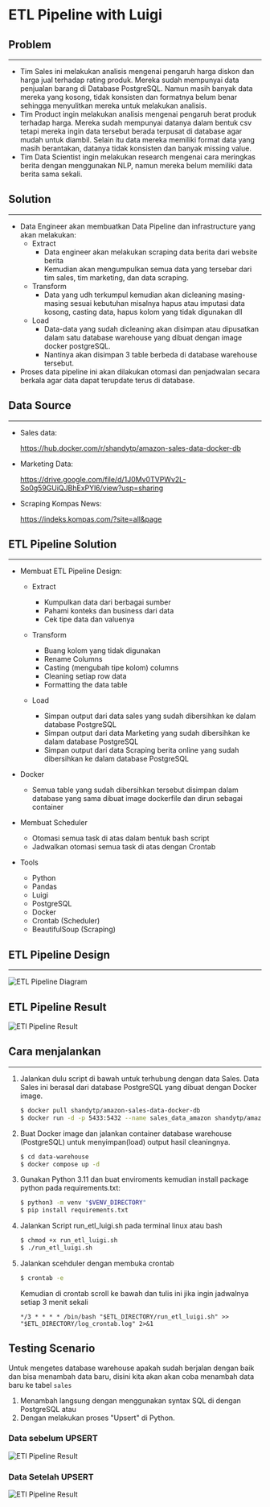 # ETL Pipeline with Luigi

## Problem

---

- Tim Sales ini melakukan analisis mengenai pengaruh harga diskon dan harga jual terhadap rating produk. Mereka sudah mempunyai data penjualan barang di Database PostgreSQL. Namun masih banyak data mereka yang kosong, tidak konsisten dan formatnya belum benar sehingga menyulitkan mereka untuk melakukan analisis.
- Tim Product ingin melakukan analisis mengenai pengaruh berat produk terhadap harga. Mereka sudah mempunyai datanya dalam bentuk csv tetapi mereka ingin data tersebut berada terpusat di database agar mudah untuk diambil. Selain itu data mereka memiliki format data yang masih berantakan, datanya tidak konsisten dan banyak missing value.
- Tim Data Scientist ingin melakukan research mengenai cara meringkas berita dengan menggunakan NLP, namun mereka belum memiliki data berita sama sekali.

## Solution

---

- Data Engineer akan membuatkan Data Pipeline dan infrastructure yang akan melakukan:
  - Extract
    - Data engineer akan melakukan scraping data berita dari website berita
    - Kemudian akan mengumpulkan semua data yang tersebar dari tim sales, tim marketing, dan data scraping.
  - Transform
    - Data yang udh terkumpul kemudian akan dicleaning masing-masing sesuai kebutuhan misalnya hapus atau imputasi data kosong, casting data, hapus kolom yang tidak digunakan dll
  - Load
    - Data-data yang sudah dicleaning akan disimpan atau dipusatkan dalam satu database warehouse yang dibuat dengan image docker postgreSQL.
    - Nantinya akan disimpan 3 table berbeda di database warehouse tersebut.
- Proses data pipeline ini akan dilakukan otomasi dan penjadwalan secara berkala agar data dapat terupdate terus di database.

## Data Source

---

- Sales data:

  https://hub.docker.com/r/shandytp/amazon-sales-data-docker-db

- Marketing Data:

  https://drive.google.com/file/d/1J0Mv0TVPWv2L-So0g59GUiQJBhExPYl6/view?usp=sharing

- Scraping Kompas News:

  https://indeks.kompas.com/?site=all&page

## ETL Pipeline Solution

---

- Membuat ETL Pipeline Design:

  - Extract

    - Kumpulkan data dari berbagai sumber
    - Pahami konteks dan business dari data
    - Cek tipe data dan valuenya

  - Transform

    - Buang kolom yang tidak digunakan
    - Rename Columns
    - Casting (mengubah tipe kolom) columns
    - Cleaning setiap row data
    - Formatting the data table

  - Load

    - Simpan output dari data sales yang sudah dibersihkan ke dalam database PostgreSQL
    - Simpan output dari data Marketing yang sudah dibersihkan ke dalam database PostgreSQL
    - Simpan output dari data Scraping berita online yang sudah dibersihkan ke dalam database PostgreSQL

- Docker

  - Semua table yang sudah dibersihkan tersebut disimpan dalam database yang sama dibuat image dockerfile dan dirun sebagai container

- Membuat Scheduler

  - Otomasi semua task di atas dalam bentuk bash script
  - Jadwalkan otomasi semua task di atas dengan Crontab

- Tools
  - Python
  - Pandas
  - Luigi
  - PostgreSQL
  - Docker
  - Crontab (Scheduler)
  - BeautifulSoup (Scraping)

## ETL Pipeline Design

---

![ETL Pipeline Diagram](./asset/ETL-pipeline-Flow.png)

## ETL Pipeline Result

![ETl Pipeline Result](./asset/ETL-luigi.png)

## Cara menjalankan

---

1. Jalankan dulu script di bawah untuk terhubung dengan data Sales. Data Sales ini berasal dari database PostgreSQL yang dibuat dengan Docker image.

   ```bash
   $ docker pull shandytp/amazon-sales-data-docker-db
   $ docker run -d -p 5433:5432 --name sales_data_amazon shandytp/amazon-sales-data-docker-db:latest
   ```

2. Buat Docker image dan jalankan container database warehouse (PostgreSQL) untuk menyimpan(load) output hasil cleaningnya.

   ```bash
   $ cd data-warehouse
   $ docker compose up -d
   ```

3. Gunakan Python 3.11 dan buat enviroments kemudian install package python pada requirements.txt:

   ```bash
   $ python3 -m venv "$VENV_DIRECTORY"
   $ pip install requirements.txt
   ```

4. Jalankan Script run_etl_luigi.sh pada terminal linux atau bash

   ```bash
   $ chmod +x run_etl_luigi.sh
   $ ./run_etl_luigi.sh
   ```

5. Jalankan scehduler dengan membuka crontab
   ```bash
   $ crontab -e
   ```
   Kemudian di crontab scroll ke bawah dan tulis ini jika ingin jadwalnya setiap 3 menit sekali
   ```
   */3 * * * * /bin/bash "$ETL_DIRECTORY/run_etl_luigi.sh" >> "$ETL_DIRECTORY/log_crontab.log" 2>&1
   ```

## Testing Scenario

Untuk mengetes database warehouse apakah sudah berjalan dengan baik dan bisa menambah data baru, disini kita akan akan coba menambah data baru ke tabel `sales`

1. Menambah langsung dengan menggunakan syntax SQL di dengan PostgreSQL atau
2. Dengan melakukan proses "Upsert" di Python.

### **Data sebelum UPSERT**

![ETl Pipeline Result](./asset/test-scenario-before.png)

### **Data Setelah UPSERT**

![ETl Pipeline Result](./asset/test-scenario-after.png)
